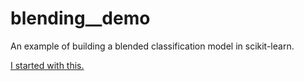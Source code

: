 # blending__demo
An example of building a blended classification model in scikit-learn.



[I started with this.](http://https://github.com/emanuele/kaggle_pbr/blob/master/blend.py)
